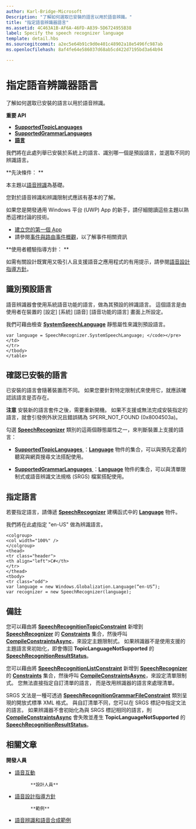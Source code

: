 ```yaml
---
author: Karl-Bridge-Microsoft
Description: "了解如何選取已安裝的語言以用於語音辨識。"
title: "指定語音辨識器語言"
ms.assetid: 4C463A1B-AF6A-46FD-A839-5D6724955B38
label: Specify the speech recognizer language
template: detail.hbs
ms.sourcegitcommit: a2ec5e64b91c9d0e401c48902a18e5496fc987ab
ms.openlocfilehash: 8af4fe64e586037d68ab5cd422d7195bd3a64b94

---
```


# 指定語音辨識器語言


了解如何選取已安裝的語言以用於語音辨識。




**重要 API**

-   [**SupportedTopicLanguages**](https://msdn.microsoft.com/library/windows/apps/dn653251)
-   [**SupportedGrammarLanguages**](https://msdn.microsoft.com/library/windows/apps/dn653250)
-   [**語言**](https://msdn.microsoft.com/library/windows/apps/br206804)


我們將在此處列舉已安裝於系統上的語言、識別哪一個是預設語言，並選取不同的辨識語言。

**先決條件：  **

本主題以[語音辨識](speech-recognition.md)為基礎。

您對於語音辨識和辨識限制式應該有基本的了解。

如果您是開發通用 Windows 平台 (UWP) App 的新手，請仔細閱讀這些主題以熟悉這裡討論的技術。

-   [建立您的第一個 App](https://msdn.microsoft.com/library/windows/apps/bg124288)
-   請參閱[事件與路由事件概觀](https://msdn.microsoft.com/library/windows/apps/mt185584)，以了解事件相關資訊

**使用者體驗指導方針：  **

如需有關設計既實用又吸引人且支援語音之應用程式的有用提示，請參閱[語音設計指導方針](https://msdn.microsoft.com/library/windows/apps/dn596121)。

## 識別預設語言


語音辨識器會使用系統語音功能的語言，做為其預設的辨識語言。 這個語言是由使用者在裝置的 \[設定\]  \[系統\]  \[語音\]  \[語音功能的語言\] 畫面上所設定。

我們可藉由檢查 [**SystemSpeechLanguage**](https://msdn.microsoft.com/library/windows/apps/dn653252) 靜態屬性來識別預設語言。

```CSharp
var language = SpeechRecognizer.SystemSpeechLanguage; </code></pre></td>
</tr>
</tbody>
</table>
```

## 確認已安裝的語言


已安裝的語言會隨著裝置而不同。 如果您要針對特定限制式來使用它，就應該確認該語言是否存在。

**注意** 安裝新的語言套件之後，需要重新開機。 如果不支援或無法完成安裝指定的語言，就會引發例外狀況且錯誤碼為 SPERR\_NOT\_FOUND (0x8004503a)。

 

勾選 [**SpeechRecognizer**](https://msdn.microsoft.com/library/windows/apps/dn653226) 類別的這兩個靜態屬性之一，來判斷裝置上支援的語言：

-   [
              **SupportedTopicLanguages**
            ](https://msdn.microsoft.com/library/windows/apps/dn653251)：[**Language**](https://msdn.microsoft.com/library/windows/apps/br206804) 物件的集合，可以與預先定義的聽寫與網頁搜尋文法搭配使用。

-   [
              **SupportedGrammarLanguages**
            ](https://msdn.microsoft.com/library/windows/apps/dn653250)：[**Language**](https://msdn.microsoft.com/library/windows/apps/br206804) 物件的集合，可以與清單限制式或語音辨識文法規格 (SRGS) 檔案搭配使用。

## 指定語言


若要指定語言，請傳遞 [**SpeechRecognizer**](https://msdn.microsoft.com/library/windows/apps/dn653226) 建構函式中的 [**Language**](https://msdn.microsoft.com/library/windows/apps/br206804) 物件。

我們將在此處指定 "en-US" 做為辨識語言。


```CSharp
<colgroup>
<col width="100%" />
</colgroup>
<thead>
<tr class="header">
<th align="left">C#</th>
</tr>
</thead>
<tbody>
<tr class="odd">
var language = new Windows.Globalization.Language(“en-US”); 
var recognizer = new SpeechRecognizer(language); 
```

## 備註


您可以藉由將 [**SpeechRecognitionTopicConstraint**](https://msdn.microsoft.com/library/windows/apps/dn631446) 新增到 [**SpeechRecognizer**](https://msdn.microsoft.com/library/windows/apps/dn653226) 的 [**Constraints**](https://msdn.microsoft.com/library/windows/apps/dn653241) 集合，然後呼叫 [**CompileConstraintsAsync**](https://msdn.microsoft.com/library/windows/apps/dn653240)，來設定主題限制式。 如果辨識器不是使用支援的主題語言來初始化，即會傳回 **TopicLanguageNotSupported** 的 [**SpeechRecognitionResultStatus**](https://msdn.microsoft.com/library/windows/apps/dn631433)。

您可以藉由將 [**SpeechRecognitionListConstraint**](https://msdn.microsoft.com/library/windows/apps/dn631421) 新增到 [**SpeechRecognizer**](https://msdn.microsoft.com/library/windows/apps/dn653226) 的 [**Constraints**](https://msdn.microsoft.com/library/windows/apps/dn653241) 集合，然後呼叫 [**CompileConstraintsAsync**](https://msdn.microsoft.com/library/windows/apps/dn653240)，來設定清單限制式。 您無法直接指定自訂清單的語言， 而是改用辨識器的語言來處理清單。

SRGS 文法是一種可透過 [**SpeechRecognitionGrammarFileConstraint**](https://msdn.microsoft.com/library/windows/apps/dn631412) 類別呈現的開放式標準 XML 格式。 與自訂清單不同，您可以在 SRGS 標記中指定文法的語言。 如果辨識器不會初始化為與 SRGS 標記相同的語言，則 [**CompileConstraintsAsync**](https://msdn.microsoft.com/library/windows/apps/dn653240) 會失敗並產生 **TopicLanguageNotSupported** 的 [**SpeechRecognitionResultStatus**](https://msdn.microsoft.com/library/windows/apps/dn631433)。

## 相關文章


**開發人員**
* [語音互動](speech-interactions.md)
            
            **設計人員**
* [語音設計指導方針](https://msdn.microsoft.com/library/windows/apps/dn596121)
            
            **範例**
* [語音辨識和語音合成範例](http://go.microsoft.com/fwlink/p/?LinkID=619897)
 

 







<!--HONumber=Jun16_HO4-->


